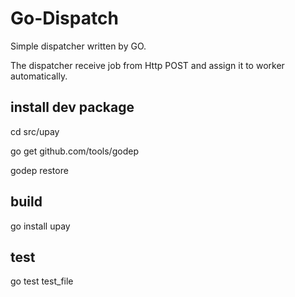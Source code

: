 # Go-Dispatch

Simple dispatcher written by GO.

The dispatcher receive job from Http POST and assign it to worker automatically.

## install dev package

cd src/upay

go get github.com/tools/godep

godep restore

## build

go install upay

## test

go test test_file
